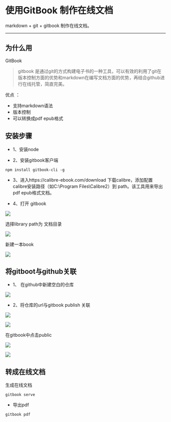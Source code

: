 # 使用GitBook 制作在线文档

markdown + git + gitbook 制作在线文档。

***

## 为什么用
GitBook

> gitbook 是通过git的方式构建电子书的一种工具，可以有效的利用了git在版本控制方面的优势和markdown在编写文档方面的优势，再结合github进行在线托管，简直完美。

优点 ：
* 支持markdown语法
* 版本控制
* 可以转换成pdf epub格式


## 安装步骤

* 1、安装node

* 2、安装gitbook客户端


```
npm install gitbook-cli -g
```

* 3、进入https://calibre-ebook.com/download 下载calibre，添加配置calibre安装路径（如C:\Program Files\Calibre2）到 path。该工具用来导出pdf epub格式文档。


* 4、打开 gitbook

![](/assets/2018-11-25_222019.jpg)

选择library path为 文档目录

![](/assets/2018-11-25_222225.jpg)

新建一本book

![](/assets/2018-11-25_222428.jpg)

## 将gitboot与github关联

* 1、 在github中新建空白的仓库

![](/assets/2018-11-25_222746.jpg)

* 2、将仓库的url与gitbook publish 关联

![](/assets/2018-11-25_222929.jpg)

![](/assets/2018-11-25_223102.jpg)

在gitbook中点击public

![](/assets/2018-11-25_223413.jpg)

![](/assets/2018-11-25_223157.jpg)

## 转成在线文档

生成在线文档

```
gitbook serve
```

* 导出pdf

```
gitbook pdf
```




